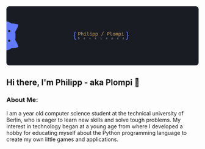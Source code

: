 <img src="https://github.com/Plompi/Plompi/blob/master/assets/GitHubBanner2.png">

## Hi there, I'm Philipp - aka Plompi 👋

### About Me:

I am a <span id="age"></span> year old computer science student at the technical university of Berlin, who is eager to learn new skills and solve tough problems. My interest in technology began at a young age from where I developed a hobby for educating myself about the Python programming language to create my own little games and applications.


<script>
function calculateAge(birthdate) {
  var today = new Date();
  var birthDate = new Date(birthdate);
  var age = today.getFullYear() - birthDate.getFullYear();
  var m = today.getMonth() - birthDate.getMonth();
  if (m < 0 || (m === 0 && today.getDate() < birthDate.getDate())) {
    age--;
  }
  return age;
}

var birthdate = "2004-07-01";
var ageElement = document.getElementById("age");
ageElement.textContent = calculateAge(birthdate);
</script>

